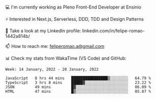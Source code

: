 💻 I'm currently working as Pleno Front-End Developer at Ensinio

⚡ Interested in Next.js, Serverless, DDD, TDD and Design Patterns

👥 Take a look at my LinkedIn profile: linkedin.com/in/felipe-romao-1442a814b/

📫 How to reach me: feliperomao.a@gmail.com

📊 Check my stats from WakaTime (VS Code) and GitHub:

<!--START_SECTION:waka-->
```text
Week: 14 January, 2022 - 20 January, 2022

JavaScript   8 hrs 44 mins   ████████████████▒░░░░░░░░   64.79 % 
TypeScript   3 hrs 8 mins    █████▓░░░░░░░░░░░░░░░░░░░   23.22 % 
JSON         49 mins         █▓░░░░░░░░░░░░░░░░░░░░░░░   06.09 % 
HTML         47 mins         █▒░░░░░░░░░░░░░░░░░░░░░░░   05.87 % 
```
<!--END_SECTION:waka-->
